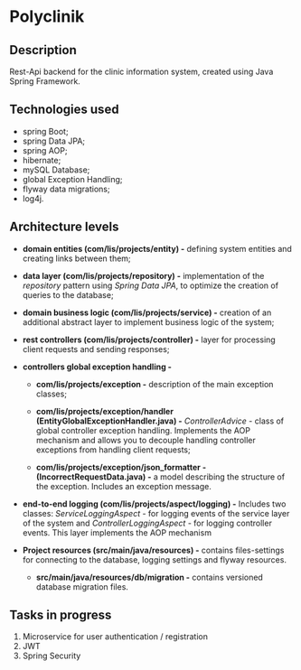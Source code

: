 # Polyclinik

## Description
Rest-Api backend for the clinic information system, created using Java Spring Framework.

## Technologies used
+ spring Boot;
+ spring Data JPA;
+ spring AOP;
+ hibernate;
+ mySQL Database;
+ global Exception Handling;
+ flyway data migrations;
+ log4j.

## Architecture levels
+ **domain entities (com/lis/projects/entity) -**
        defining system entities and creating links between them;

+ **data layer (com/lis/projects/repository) -**
        implementation of the *repository* pattern using *Spring Data JPA*, to optimize the creation of queries to the database;

+ **domain business logic (com/lis/projects/service) -**
        creation of an additional abstract layer to implement business logic of the system;

+ **rest controllers (com/lis/projects/controller) -**
        layer for processing client requests and sending responses;

+ **controllers global exception handling -**
    - **com/lis/projects/exception -**
            description of the main exception classes;

    - **com/lis/projects/exception/handler (EntityGlobalExceptionHandler.java) -**
            *ControllerAdvice* - class of global controller exception handling. Implements the AOP mechanism and allows you to decouple handling controller exceptions from handling client requests;

    - **com/lis/projects/exception/json_formatter -(IncorrectRequestData.java) -**
            a model describing the structure of the exception. Includes an exception message.

+ **end-to-end logging (com/lis/projects/aspect/logging) -**
    Includes two classes: 
    *ServiceLoggingAspect* - for logging events of the service layer of the system and
    *ControllerLoggingAspect* - for logging controller events.
    This layer implements the AOP mechanism

+ **Project resources (src/main/java/resources) -**
    contains files-settings for connecting to the database, logging settings and flyway resources.
    - **src/main/java/resources/db/migration -**
            contains versioned database migration files.

## Tasks in progress
1. Microservice for user authentication / registration
2. JWT
3. Spring Security
        
    
